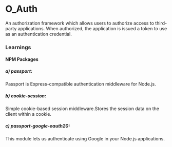 # O_Auth

An authorization framework which allows users to authorize access to third-party applications. When authorized, the application is issued a token to use as an authentication credential.

### Learnings

#### NPM Packages

##### a) passport:
Passport is Express-compatible authentication middleware for Node.js.
##### b) cookie-session:
Simple cookie-based session middleware.Stores the session data on the client within a cookie.
##### c) passport-google-oauth20:
This module lets us authenticate using Google in your Node.js applications.
